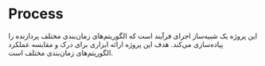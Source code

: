 # Process
این پروژه یک شبیه‌ساز اجرای فرآیند است که الگوریتم‌های زمان‌بندی مختلف پردازنده را پیاده‌سازی می‌کند. هدف این پروژه ارائه ابزاری برای درک و مقایسه عملکرد الگوریتم‌های زمان‌بندی مختلف است.
